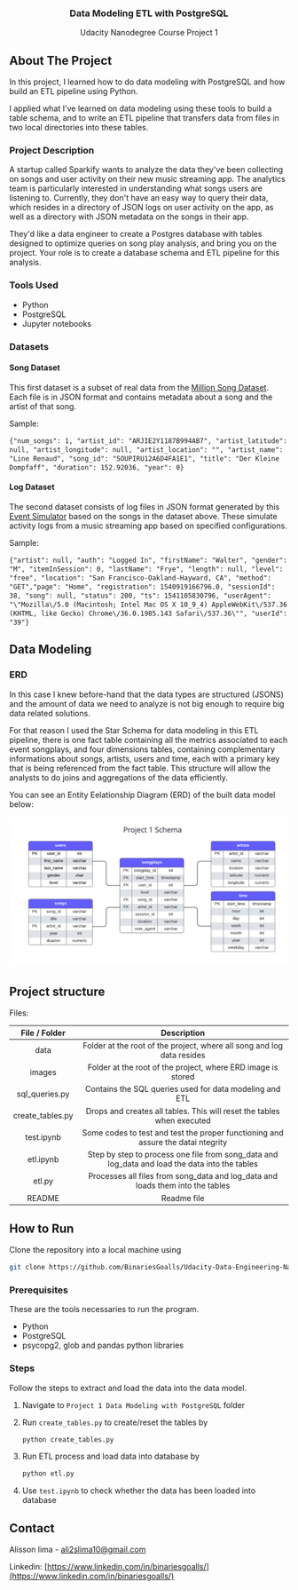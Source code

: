 <h3 align="center">Data Modeling ETL with PostgreSQL</h3>
<p align="center">
 Udacity Nanodegree Course Project 1
 <br />
</p>

<!-- ABOUT THE PROJECT -->

## About The Project

In this project, I learned how to do data modeling with PostgreSQL and how build an ETL pipeline using Python.

I applied what I've learned on data modeling using these tools to build a table schema, and to write an ETL pipeline that transfers data from files in two local directories into these tables.

### Project Description

A startup called Sparkify wants to analyze the data they've been collecting on songs and user activity on their new music streaming app. The analytics team is particularly interested in understanding what songs users are listening to. Currently, they don't have an easy way to query their data, which resides in a directory of JSON logs on user activity on the app, as well as a directory with JSON metadata on the songs in their app.

They'd like a data engineer to create a Postgres database with tables designed to optimize queries on song play analysis, and bring you on the project. Your role is to create a database schema and ETL pipeline for this analysis.

### Tools Used

* Python
* PostgreSQL
* Jupyter notebooks

### Datasets
#### Song Dataset

This first dataset is a subset of real data from the [Million Song Dataset](http://millionsongdataset.com/). Each file is in JSON format and contains metadata about a song and the artist of that song.

Sample:
```
{"num_songs": 1, "artist_id": "ARJIE2Y1187B994AB7", "artist_latitude": null, "artist_longitude": null, "artist_location": "", "artist_name": "Line Renaud", "song_id": "SOUPIRU12A6D4FA1E1", "title": "Der Kleine Dompfaff", "duration": 152.92036, "year": 0}
```

#### Log Dataset

The second dataset consists of log files in JSON format generated by this [Event Simulator](https://github.com/Interana/eventsim) based on the songs in the dataset above. These simulate activity logs from a music streaming app based on specified configurations.

Sample:
```
{"artist": null, "auth": "Logged In", "firstName": "Walter", "gender": "M", "itemInSession": 0, "lastName": "Frye", "length": null, "level": "free", "location": "San Francisco-Oakland-Hayward, CA", "method": "GET","page": "Home", "registration": 1540919166796.0, "sessionId": 38, "song": null, "status": 200, "ts": 1541105830796, "userAgent": "\"Mozilla\/5.0 (Macintosh; Intel Mac OS X 10_9_4) AppleWebKit\/537.36 (KHTML, like Gecko) Chrome\/36.0.1985.143 Safari\/537.36\"", "userId": "39"}
```



## Data Modeling

### ERD

In this case I knew before-hand that the data types are structured (JSONS) and the amount of data we need to analyze is not big enough to require big data related solutions.

For that reason I used the Star Schema for data modeling in this ETL pipeline, there is one fact table containing all the metrics associated to each event songplays, and four dimensions tables, containing complementary informations about songs, artists, users and time, each with a primary key that is being referenced from the fact table. This structure will allow the analysts to do joins and aggregations of the data efficiently.


You can see an Entity Eelationship Diagram (ERD) of the built data model below:

![database](./images/Project%201%20ERD.png)

## Project structure

Files:

|  File / Folder   |                         Description                          |
| :--------------: | :----------------------------------------------------------: |
|       data       | Folder at the root of the project, where all song and log data resides |
|      images      |  Folder at the root of the project, where ERD image is stored  |
|  sql_queries.py  |      Contains the SQL queries used for data modeling and ETL      |
| create_tables.py |         Drops and creates all tables. This will reset the tables when executed |
|    test.ipynb    | Some codes to test and test the proper functioning and assure the datai ntegrity |
|    etl.ipynb     | Step by step to process one file from song_data and log_data and load the data into the tables |
|      etl.py      | Processes all files from song_data and log_data and loads them into the tables |
|      README      |                         Readme file                          |



## How to Run

Clone the repository into a local machine using

```sh
git clone https://github.com/BinariesGoalls/Udacity-Data-Engineering-Nanodegree
```

### Prerequisites

These are the tools necessaries to run the program.

* Python
* PostgreSQL
* psycopg2, glob and pandas python libraries

### Steps

Follow the steps to extract and load the data into the data model.

1. Navigate to `Project 1 Data Modeling with PostgreSQL` folder

2. Run `create_tables.py` to create/reset the tables by

   ```python
   python create_tables.py
   ```

3. Run ETL process and load data into database by 

   ```python
   python etl.py
   ```

4. Use `test.ipynb` to check whether the data has been loaded into database



<!-- CONTACT -->

## Contact

Alisson lima - ali2slima10@gmail.com

Linkedin: [https://www.linkedin.com/in/binariesgoalls/](https://www.linkedin.com/in/binariesgoalls/)
